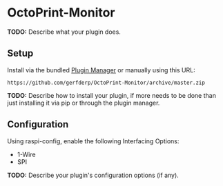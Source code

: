 # OctoPrint-Monitor

**TODO:** Describe what your plugin does.

## Setup

Install via the bundled [Plugin Manager](https://github.com/foosel/OctoPrint/wiki/Plugin:-Plugin-Manager)
or manually using this URL:

    https://github.com/gerfderp/OctoPrint-Monitor/archive/master.zip

**TODO:** Describe how to install your plugin, if more needs to be done than just installing it via pip or through
the plugin manager.

## Configuration

Using raspi-config, enable the following Interfacing Options:

* 1-Wire
* SPI

**TODO:** Describe your plugin's configuration options (if any).
